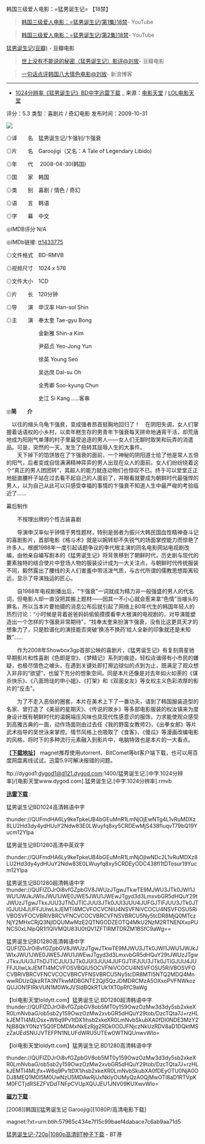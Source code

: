 韩国三级爱人电影：=猛男诞生记= 【18禁】


> [韩国三级爱人电影：=猛男诞生记(第1集)18禁](https://www.youtube.com/watch?v=-CTHnYCzCF4)- YouTube

> [韩国三级爱人电影：=猛男诞生记(第2集)18禁](https://www.youtube.com/watch?v=o3PS9KWv_Ls)- YouTube

[猛男诞生记(豆瓣)](https://movie.douban.com/subject/3126138/) - 豆瓣电影

> [世上没有不能说的秘密（猛男诞生记）影评@刘放](https://movie.douban.com/review/1456046/)- 豆瓣电影

> [一句话点评韩国八大情色电影@刘放](http://blog.sina.com.cn/s/blog_4bbed4e401009ud6.html)- 新浪博客

------------------------------------------------------------

- [1024分辨率《猛男诞生记》BD中字迅雷下载](https://www.dy2018.com/html/gndy/jddy/20091031/22608.html
) _ 来源：[电影天堂](https://www.dy2018.com/) / [LOL电影天堂](https://www.dytt789.com/)


评分：5.3 类型：喜剧片 / 奇幻电影 发布时间：2009-10-31
 
 <img src="https://camo.githubusercontent.com/2f7a8d3c635ceadb935df948344e46ab3d68ffc1/68747470733a2f2f696d67312e646f7562616e696f2e636f6d2f766965772f70686f746f2f735f726174696f5f706f737465722f7075626c69632f70323230373636393134392e776562703f7261773d74727565?raw=true"/>

◎译　　名　猛男诞生记/卞强钊/卞强衰

◎片　　名　Garoojigi（又名：A Tale of Legendary Libido)

◎年　　代　 2008-04-30(韩国)

◎国　　家　韩国

◎类　　别　喜剧 / 情色 / 奇幻

◎语　　言　韩语

◎字　　幕　中文

◎IMDB评分 N/A

◎IMDb链接: [tt1433775](https://www.imdb.com/title/tt1433775)

◎文件格式　BD-RMVB

◎视频尺寸　1024 x 576

◎文件大小　1CD

◎片　　长　120分钟

◎导　　演　申汉率 Han-sol Shin

◎主　　演　奉太奎 Tae-gyu Bong 

　　　　　　金新雅 Shin-a Kim 
      
　　　　　　尹茹贞 Yeo-Jong Yun 
      
　　　　　　徐英 Young Seo 
      
　　　　　　吴达庶 Dal-su Oh 
      
　　　　　　全秀卿 Soo-kyung Chun 
      
　　　　　　史江 Si Kang .....客串


◎**简　　介**

　以往的缩头乌龟卞强衰，变成强者昂首挺胸地回归了！　在阴阳失调，女人们掌握着话语权的小乡村，以卖年糕生存的男青年卞强衰每天拼命地通宵干活，却荒唐地成为阳刚气单薄的村子里最受追逐的男人——女人们无聊时取笑和玩弄的消遣品。可是，突然的一天，发生了扭转其屈辱人生的大事件。<BR>　　天下掉下的馅饼放在了卞强衰的面前，一个神秘的阴阳道士给了他是常人五倍的阳气，后者变成自信满满精神弈弈的男人出现在众人的面前。女人们纷纷绕着这个“真正的男人团团转”，其超人的能力就连动物们也惊叹不已。终于可以堂堂正正地挺直腰杆子站在过去看不起自己的人面前了，并眼看就要成为朝鲜时代最强悍的男人，以为自己从此可以只感受幸福的事情的卞强衰不知道人生中最严峻的考验临近了……

幕后制作

　　不按理出牌的个性古装喜剧

　　导演申汉率似乎钟情于男性题材，特别是弱者为振兴大韩民国血性精神奋斗记的喜剧影片，首部电影《格斗术》就是以婉转却不失锐气的场面掌控能力而惊艳了许多人。根据1988年一度引起话题争议的李代根主演的同名电影网站电视剧改编，由他亲自编写剧本的《猛男诞生记》将背景移到了朝鲜时代，历史剧与现代的要素独特的结合使片中登场人物的服装设计成为一大关注点，与朝鲜时代传统服装不同，毅然露出了腰线的夫人们害羞中带活泼气质，与古代所谓的儒教思想距离较远，显示了导演独运的匠心。
  
　　自1988年电视剧播出后，“卞强衰”一词就成为精力非一般强盛的男人的代名词，但电影人却一直没把其搬上题材——因其一不小心就会惹来拿“色情”当噱头的罪名，所以当本片要拍摄的消息公布后就引起了网络上80年代生的韩国年轻人的热烈讨论：“小时候是背着爸爸妈妈偷偷摸摸看李大根演的电视剧的，对导演能塑造出一个怎样的卞强衰非常期待”，“找奉太奎来扮演卞强衰，没有比这更具天才的想象力了，只是脸谱化的演技能否突破‘换汤不换药’给人全新的印象就还是未知数”……
  
　　作为2008年Showbox3gp首部公映的喜剧片，《猛男诞生记》有复刻周星驰早期影片和性喜剧《色即是空》、《梦精记》系列的痕迹，轻松诙谐得有小市民的嫌疑，也极尽情色之噱头，在遇到关键处即打擦边球似的点到为止，既满足了观众想入非非的“欲望”，也留下充分的想象空间。同是本片还像是对去年如火如荼的《谋杀快乐》、《八面玲珑的申小姐》、《打架》和《双面女友》等女权主义色彩浓厚的影片的“反击”。
  
　　为了不走入恶俗的圈套，本片在美术上下了一番功夫，请到了韩国服装造型的名家、曾打造了《美丽的星期天》、《传说的故乡》等多部电影服装的权汝镇来为度身设计既有朝鲜时代的温婉端庄风味也具现代性感意识的服饰，力求能使观众感受到高雅古典的一面，动作场面则由过去任《我的野蛮女教师2》、《出拳女郎》等片武术指导的吴世泳来掌控。情节风格上也吸取了《食客》、《傻瓜》等漫画改编电影的风格，将时下的多种流行元素融入到影片中，电脑特效也是本片的一大看点。



【[**下载地址**](https://www.dy2018.com/)】 magnet推荐使用utorrent、BitComet等bt客户端下载，也可以用百度网盘离线试试。迅雷5.9可解决报错的问题。


ftp://dygod1:dygod1@d121.dygod.com:1400/猛男诞生记.[中字.1024分辨率]/[电影天堂www.dygod.com].猛男诞生记.[中字.1024分辨率].rmvb

[**迅雷下载**](https://www.dytt789.com/Xijudianying/MNDSJ/) :

猛男诞生记BD1024高清韩语中字

  thunder://QUFmdHA6Ly9keTpkeUB4bGEuMnR1LmNjOjEwNTg4L1vRuMDXz8LU2Hd3dy4ydHUuY2Ndw83E0LWuyfq8xy5CRDEwMjS438fluqvT79bQ19Yucm12Ylpa

猛男诞生记BD1280高清中英双字

  thunder://QUFmdHA6Ly9keTpkeUB4bGEuMnR1LmNjOjIwNDc2L1vRuMDXz8LU2Hd3dy4ydHUuY2Ndw83E0LWuyfq8xy5CRDEyODC438fl1tDTosur19Yucm12Ylpa

猛男诞生记BD1280超清韩语中字
 thunder://QUFlZDJrOi8vfGZpbGV8JWUzJTgwJTkwTE9MJWU3JTk0JWI1JWU1JWJkJWIxJWU1JWE0JWE5JWU1JWEwJTgyd3d3LmxvbGR5dHQuY29tJWUzJTgwJTkxJUU3JThDJTlCJUU3JTk0JUI3JUU4JUFGJTlFJUU3JTk0JTlGJUU4JUFFJUIwLkJEMTI4MCVFOCVCNiU4NSVFNiVCOCU4NSVFOSU5RiVBOSVFOCVBRiVBRCVFNCVCOCVBRCVFNSVBRCU5Ny5tcDR8MjQ0MTczNjY2MHxCRjQ3NjlDQUMwMzE2QTNGODZEOTQ4MkU2NzM2RTNENXxoPUNCS0xLNlpQR1I1QlVMQU83U0tQV1ZFTlRMTDRZM1BSfC9aWg==

猛男诞生记BD1280高清韩语中字
 QUFlZDJrOi8vfGZpbGV8JWUzJTgwJTkwTE9MJWU3JTk0JWI1JWU1JWJkJWIxJWU1JWE0JWE5JWU1JWEwJTgyd3d3LmxvbGR5dHQuY29tJWUzJTgwJTkxJUU3JThDJTlCJUU3JTk0JUI3JUU4JUFGJTlFJUU3JTk0JTlGJUU4JUFFJUIwLkJEMTI4MCVFOSVBQiU5OCVFNiVCOCU4NSVFOSU5RiVBOSVFOCVBRiVBRCVFNCVCOCVBRCVFNSVBRCU5Ny5tcDR8MTI5NTQ2MDQ4MnwwRDUzQjkzRTA3NTkwMDBGNTE2QjI5QzJDMDRCMzA5OXxoPVFNWkozQUJON1FIRkVUN1M0WkJVSldBQkRTUk1XT0pRfC9aWg

【lol电影天堂loldytt.com】猛男诞生记.BD1280超清韩语中字
 thunder://QUFlZDJrOi8vfGZpbGV8ob5MT0y159OwzOzMw3d3dy5sb2xkeXR0LmNvbaG/ob5sb2y159OwzOzMw2xvbGR5dHQuY29tob/DzcTQta7J+rzHLkJEMTI4MLOsx+W6q9Pv1tDX1ihsb2xkeXR0LmNvbSkubXA0fDI0NDE3MzY2NjB8QkY0NzY5Q0FDMDMxNkEzRjg2RDk0ODJFNjczNkUzRDV8aD1DQktMSzZaUEdSNUJVTEFPN1NLUFdWRU5UTEw0WTNQUnwvWlo=

【lol电影天堂loldytt.com】猛男诞生记.BD1280高清韩语中字

thunder://QUFlZDJrOi8vfGZpbGV8ob5MT0y159OwzOzMw3d3dy5sb2xkeXR0LmNvbaG/ob5sb2y159OwzOzMw2xvbGR5dHQuY29tob/DzcTQta7J+rzHLkJEMTI4MLjfx+W6q9Pv1tDX1ihsb2xkeXR0LmNvbSkubXA0fDEyOTU0NjA0ODJ8MEQ1M0I5M0UwNzU5MDAwRjUxNkIyOUMyQzA0QjMwOTl8aD1RTVpKM0FCTjdRSEZFVDdTNFpCVUpXQUJEU1JNV09KUXwvWlo=

[**磁力下载**](https://www.dytt789.com/Xijudianying/MNDSJ/) :

[2008][韩国][猛男诞生记 Garoojigi][1080P/高清电影下载]

magnet:?xt=urn:btih:57965c434e7f15c99baef4dabace7c6ab9aa71d5


[猛男诞生记-720p|1080p高清BT种子下载](http://www.btgang.com/subject/4857.html) - BT港
